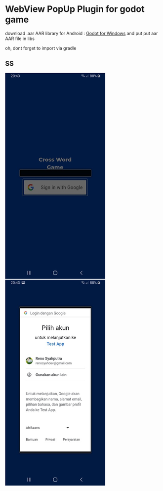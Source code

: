 # WebView PopUp Plugin for godot game

download .aar AAR library for Android : [Godot for Windows](https://godotengine.org/download/windows/)
and put put aar AAR file in libs

oh, dont forget to import via gradle

## SS

<img src="https://raw.githubusercontent.com/renosyah/WebViewPopUpPlugin/master/1.jpg" />

<img src="https://raw.githubusercontent.com/renosyah/WebViewPopUpPlugin/master/2.jpg" />